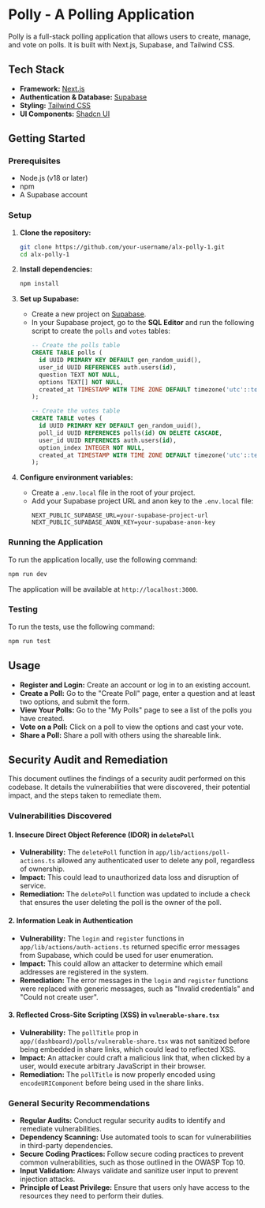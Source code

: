 # Polly - A Polling Application

Polly is a full-stack polling application that allows users to create, manage, and vote on polls. It is built with Next.js, Supabase, and Tailwind CSS.

## Tech Stack

*   **Framework:** [Next.js](https://nextjs.org/)
*   **Authentication & Database:** [Supabase](https://supabase.io/)
*   **Styling:** [Tailwind CSS](https://tailwindcss.com/)
*   **UI Components:** [Shadcn UI](https://ui.shadcn.com/)

## Getting Started

### Prerequisites

*   Node.js (v18 or later)
*   npm
*   A Supabase account

### Setup

1.  **Clone the repository:**
    ```bash
    git clone https://github.com/your-username/alx-polly-1.git
    cd alx-polly-1
    ```

2.  **Install dependencies:**
    ```bash
    npm install
    ```

3.  **Set up Supabase:**
    *   Create a new project on [Supabase](https://supabase.io/).
    *   In your Supabase project, go to the **SQL Editor** and run the following script to create the `polls` and `votes` tables:
        ```sql
        -- Create the polls table
        CREATE TABLE polls (
          id UUID PRIMARY KEY DEFAULT gen_random_uuid(),
          user_id UUID REFERENCES auth.users(id),
          question TEXT NOT NULL,
          options TEXT[] NOT NULL,
          created_at TIMESTAMP WITH TIME ZONE DEFAULT timezone('utc'::text, now()) NOT NULL
        );

        -- Create the votes table
        CREATE TABLE votes (
          id UUID PRIMARY KEY DEFAULT gen_random_uuid(),
          poll_id UUID REFERENCES polls(id) ON DELETE CASCADE,
          user_id UUID REFERENCES auth.users(id),
          option_index INTEGER NOT NULL,
          created_at TIMESTAMP WITH TIME ZONE DEFAULT timezone('utc'::text, now()) NOT NULL
        );
        ```

4.  **Configure environment variables:**
    *   Create a `.env.local` file in the root of your project.
    *   Add your Supabase project URL and anon key to the `.env.local` file:
        ```
        NEXT_PUBLIC_SUPABASE_URL=your-supabase-project-url
        NEXT_PUBLIC_SUPABASE_ANON_KEY=your-supabase-anon-key
        ```

### Running the Application

To run the application locally, use the following command:

```bash
npm run dev
```

The application will be available at `http://localhost:3000`.

### Testing

To run the tests, use the following command:

```bash
npm run test
```

## Usage

*   **Register and Login:** Create an account or log in to an existing account.
*   **Create a Poll:** Go to the "Create Poll" page, enter a question and at least two options, and submit the form.
*   **View Your Polls:** Go to the "My Polls" page to see a list of the polls you have created.
*   **Vote on a Poll:** Click on a poll to view the options and cast your vote.
*   **Share a Poll:** Share a poll with others using the shareable link.

## Security Audit and Remediation

This document outlines the findings of a security audit performed on this codebase. It details the vulnerabilities that were discovered, their potential impact, and the steps taken to remediate them.

### Vulnerabilities Discovered

#### 1. Insecure Direct Object Reference (IDOR) in `deletePoll`

*   **Vulnerability:** The `deletePoll` function in `app/lib/actions/poll-actions.ts` allowed any authenticated user to delete any poll, regardless of ownership.
*   **Impact:** This could lead to unauthorized data loss and disruption of service.
*   **Remediation:** The `deletePoll` function was updated to include a check that ensures the user deleting the poll is the owner of the poll.

#### 2. Information Leak in Authentication

*   **Vulnerability:** The `login` and `register` functions in `app/lib/actions/auth-actions.ts` returned specific error messages from Supabase, which could be used for user enumeration.
*   **Impact:** This could allow an attacker to determine which email addresses are registered in the system.
*   **Remediation:** The error messages in the `login` and `register` functions were replaced with generic messages, such as "Invalid credentials" and "Could not create user".

#### 3. Reflected Cross-Site Scripting (XSS) in `vulnerable-share.tsx`

*   **Vulnerability:** The `pollTitle` prop in `app/(dashboard)/polls/vulnerable-share.tsx` was not sanitized before being embedded in share links, which could lead to reflected XSS.
*   **Impact:** An attacker could craft a malicious link that, when clicked by a user, would execute arbitrary JavaScript in their browser.
*   **Remediation:** The `pollTitle` is now properly encoded using `encodeURIComponent` before being used in the share links.

### General Security Recommendations

*   **Regular Audits:** Conduct regular security audits to identify and remediate vulnerabilities.
*   **Dependency Scanning:** Use automated tools to scan for vulnerabilities in third-party dependencies.
*   **Secure Coding Practices:** Follow secure coding practices to prevent common vulnerabilities, such as those outlined in the OWASP Top 10.
*   **Input Validation:** Always validate and sanitize user input to prevent injection attacks.
*   **Principle of Least Privilege:** Ensure that users only have access to the resources they need to perform their duties.
